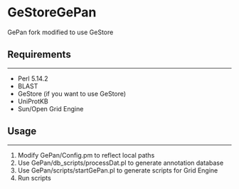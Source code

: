 # GeStoreGePan
GePan fork modified to use GeStore

## Requirements
------------
* Perl 5.14.2
* BLAST
* GeStore (if you want to use GeStore)
* UniProtKB
* Sun/Open Grid Engine

## Usage
-------
1. Modify GePan/Config.pm to reflect local paths
2. Use GePan/db_scripts/processDat.pl to generate annotation database
3. Use GePan/scripts/startGePan.pl to generate scripts for Grid Engine
4. Run scripts
